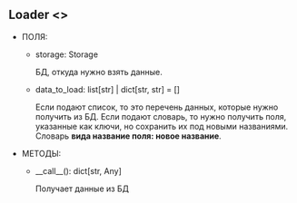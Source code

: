 ## Loader <<Interface>>

+ ПОЛЯ:

  + storage: Storage

    БД, откуда нужно взять данные.

  + data_to_load: list[str] | dict[str, str] = []

    Если подают список, то это перечень данных, которые нужно получить из БД. Если подают словарь, то нужно получить поля, указанные как ключи, но сохранить их под новыми названиями. Словарь **вида название поля: новое название**.

+ МЕТОДЫ:

  + \_\_call\_\_(): dict[str, Any]

    Получает данные из БД